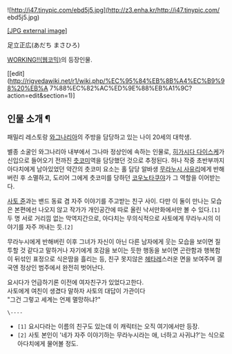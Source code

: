 ![http://i47.tinypic.com/ebd5j5.jpg](http://z3.enha.kr/http://i47.tinypic.com/
ebd5j5.jpg)

[[JPG external image]](http://i47.tinypic.com/ebd5j5.jpg)

  
足立正広(あだち まさひろ)

[WORKING!!(웹코믹)](WORKING%21%21%28%EC%9B%B9%EC%BD%94%EB%AF%B9%29.md)의 등장인물.

[[edit](http://rigvedawiki.net/r1/wiki.php/%EC%95%84%EB%8B%A4%EC%B9%98%20%EB%A
7%88%EC%82%AC%ED%9E%88%EB%A1%9C?action=edit&section=1)]

## 인물 소개 ¶

패밀리 레스토랑 [와그나리아](%EC%99%80%EA%B7%B8%EB%82%98%EB%A6%AC%EC%95%84.md)의 주방을
담당하고 있는 나이 20세의 대학생.

  

별종 소굴인 와그나리아 내부에서 그나마 정상인에 속하는 인물로, [히가시다 다이스케](%ED%9E%88%EA%B0%80%EC%8B%9C%EB%8B%A4%20%EB%8B%A4%EC%9D%B4%EC%8A%A4%EC%BC%80.md)가 신입으로 들어오기 전까진
[츳코미](%EC%B8%B3%EC%BD%94%EB%AF%B8.md)역을 담당했던 것으로 추정된다. 허나 작중 초반부까지 아다치에게
남아있었던 약간의 츳코미 요소는 홀 담당 알바생 [무라누시 사유리](%EB%AC%B4%EB%9D%BC%EB%88%84%EC%8B%9C%20%EC%82%AC%EC%9C%A0%EB%A6%AC.md)에게 반해버린 후 소멸하고, 도리어 그에게 츳코미를 당하던 [코우노타쿠야](%EC%BD%94%EC%9A%B0%EB%85%B8%20%ED%83%80%EC%BF%A0%EC%95%BC.md)가 그 역할을
이어받는다.

  

[사토 쥰](%EC%82%AC%ED%86%A0%20%EC%A5%B0.md)과는 밴드 동료 겸 자주 이야기를 주고받는 친구 사이. 다만
이 둘이 만나는 모습은 본편에선 나오지 않고 작가가 개인공간에 따로 올린 낙서만화에서만 볼 수 있다.`[1]` 두 명 서로 거리낌 없는
막역지간으로, 아다치는 무의식적으로 사토에게 무라누시의 이야기를 자주 꺼내는 듯.`[2]`

  

무라누시에게 반해버린 이후 그녀가 자신이 아닌 다른 남자에게 웃는 모습을 보이면 질투할 것 같다고 말하거나 자기에게 호감을 보이는 듯한
행동을 보이면 곤란함과 행복함이 뒤섞인 표정으로 식은땀을 흘리는 등, 친구 못지않은
[헤타레](%ED%97%A4%ED%83%80%EB%A0%88.md)스러운 면을 보여주며 결국엔 정상인 범주에서 완전히 벗어난다.

  

요시다가 언급하기론 이전에 여자친구가 있었다고한다.  
사토에게 여친이 생겼다 말하자 사토의 대답이 가관이다  
"그건 그렇고 세계는 언제 멸망하냐?"

`\----`

  * `[1]` 요시다라는 이름의 친구도 있는데 이 캐릭터는 오직 여기에서만 등장.
  * `[2]` 사토 본인이 '네가 자주 이야기하는 무라누시라는 애, 너하고 사귀냐?'는 식으로 아다치에게 물어볼 정도.

